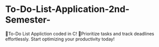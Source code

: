 # To-Do-List-Application-2nd-Semester-
 📅To-Do List Appliction coded in C! 💼Prioritize tasks and track deadlines effortlessly. Start optimizing your productivity today!
